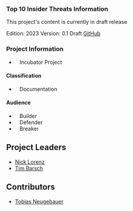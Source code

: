 ### Top 10 Insider Threats Information

This project's content is currently in draft release

Edition: 2023
Version: 0.1 Draft
[GitHub](https://github.com/OWASP/www-project-top-10-insider-threats/tree/master/docs/2023)

### Project Information

- <i class="fas fa-lightbulb" style="font-size: 1.2em; color:#233e81;"></i><span style="font-size:1.0em;padding-left:12px;">Incubator
  Project</span>

#### Classification

- <i class="fas fa-book" style="font-size: 1.2em; color:#233e81;"></i><span style="font-size:1.0em;padding-left:12px;">Documentation</span>

#### Audience

- <i class="fas fa-toolbox" style="font-size: 1.2em; color:#233e81;"></i><span style="font-size:1.0em;padding-left:12px;">Builder</span>
- <i class="fas fa-shield-alt" style="font-size: 1.2em; color:#233e81;"></i><span style="font-size:1.0em;padding-left:12px;">Defender</span>
- <i class="fas fa-user-secret" style="font-size: 1.2em; color:#233e81;"></i><span style="font-size:1.0em;padding-left:12px;">Breaker</span>

## Project Leaders

- [Nick Lorenz](mailto:nick.lorenz@owasp.org)
- [Tim Barsch](mailto:tim.barsch@owasp.org)

## Contributors

- [Tobias Neugebauer](https://www.linkedin.com/in/tobiasneugebauer)